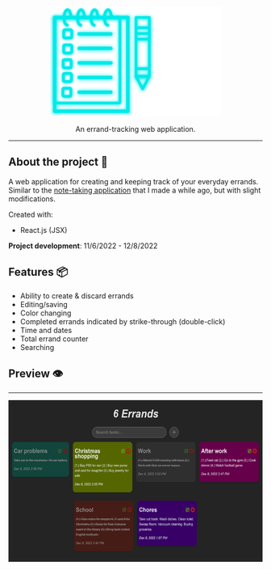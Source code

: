 <p align="center">
  <img src="readme_logo.png" width="340" height="217">
</p>

<p align="center">
  An errand-tracking web application.
</p>

---

## **About the project** 🔎

A web application for creating and keeping track of your everyday errands. Similar to the [note-taking application](https://github.com/KennethOnuorah/Javascript-Notes) that I made a while ago, but with slight modifications.

Created with:

- React.js (JSX)

**Project development**: 11/6/2022 - 12/8/2022

## **Features** 📦️

- Ability to create & discard errands
- Editing/saving
- Color changing
- Completed errands indicated by strike-through (double-click)
- Time and dates
- Total errand counter
- Searching

## **Preview** 👁️

---

<p align="center">
  <img src="readme_preview.png" width="576" height="320">
</p>
